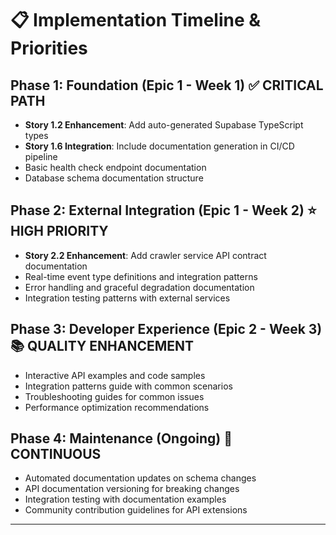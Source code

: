 # 📋 Implementation Timeline & Priorities

## Phase 1: Foundation (Epic 1 - Week 1) ✅ **CRITICAL PATH**
- **Story 1.2 Enhancement**: Add auto-generated Supabase TypeScript types
- **Story 1.6 Integration**: Include documentation generation in CI/CD pipeline
- Basic health check endpoint documentation
- Database schema documentation structure

## Phase 2: External Integration (Epic 1 - Week 2) ⭐ **HIGH PRIORITY**  
- **Story 2.2 Enhancement**: Add crawler service API contract documentation
- Real-time event type definitions and integration patterns
- Error handling and graceful degradation documentation
- Integration testing patterns with external services

## Phase 3: Developer Experience (Epic 2 - Week 3) 📚 **QUALITY ENHANCEMENT**
- Interactive API examples and code samples
- Integration patterns guide with common scenarios
- Troubleshooting guides for common issues
- Performance optimization recommendations

## Phase 4: Maintenance (Ongoing) 🔄 **CONTINUOUS**
- Automated documentation updates on schema changes
- API documentation versioning for breaking changes  
- Integration testing with documentation examples
- Community contribution guidelines for API extensions

---
